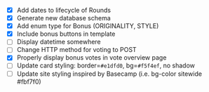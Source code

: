 - [x] Add dates to lifecycle of Rounds
- [x] Generate new database schema
- [x] Add enum type for Bonus (ORIGINALITY, STYLE)
- [x] Include bonus buttons in template
- [ ] Display datetime somewhere
- [ ] Change HTTP method for voting to POST
- [x] Properly display bonus votes in vote overview page
- [ ] Update card styling: border=`#e1dfd0`, bg=`#f5f4ef`, no shadow
- [ ] Update site styling inspired by Basecamp (i.e. bg-color sitewide #fbf7f0)

